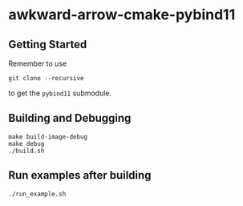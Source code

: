 # awkward-arrow-cmake-pybind11

## Getting Started

Remember to use

```console
git clone --recursive
```

to get the `pybind11` submodule.

## Building and Debugging

```
make build-image-debug
make debug
./build.sh
```

## Run examples after building

```
./run_example.sh
```
